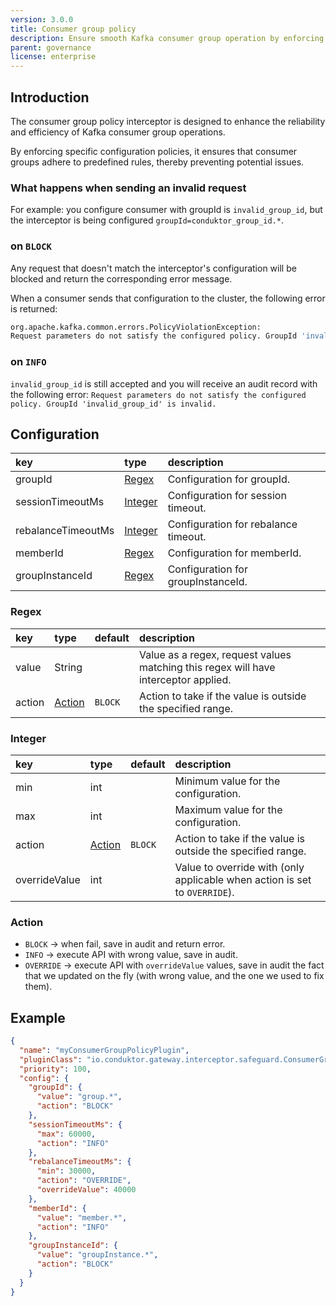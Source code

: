 ```yaml
---
version: 3.0.0
title: Consumer group policy
description: Ensure smooth Kafka consumer group operation by enforcing configuration policies.
parent: governance
license: enterprise
---
```


## Introduction

The consumer group policy interceptor is designed to enhance the reliability and efficiency of Kafka consumer group operations.

By enforcing specific configuration policies, it ensures that consumer groups adhere to predefined rules, thereby preventing potential issues.

### What happens when sending an invalid request

For example: you configure consumer with groupId is `invalid_group_id`, but the interceptor is being configured `groupId=conduktor_group_id.*`.

### on `BLOCK`

Any request that doesn't match the interceptor's configuration will be blocked and return the corresponding error message.

When a consumer sends that configuration to the cluster, the following error is returned:

```sh 
org.apache.kafka.common.errors.PolicyViolationException: 
Request parameters do not satisfy the configured policy. GroupId 'invalid_group_id' is invalid.`
```

### on `INFO`

`invalid_group_id` is still accepted and you will receive an audit record with the following error: `Request parameters do not satisfy the configured policy. GroupId 'invalid_group_id' is invalid.`

## Configuration

| key                | type                | description                          |
|:-------------------|:--------------------|:-------------------------------------|
| groupId            | [Regex](#regex)     | Configuration for groupId.           |
| sessionTimeoutMs   | [Integer](#integer) | Configuration for session timeout.   |
| rebalanceTimeoutMs | [Integer](#integer) | Configuration for rebalance timeout. |
| memberId           | [Regex](#regex)     | Configuration for memberId.          |
| groupInstanceId    | [Regex](#regex)     | Configuration for groupInstanceId.   |

### Regex

| key    | type              | default  | description                                                                         |
|:-------|:------------------|:---------|:------------------------------------------------------------------------------------|
| value  | String            |          | Value as a regex, request values matching this regex will have interceptor applied. |
| action | [Action](#action) | `BLOCK`  | Action to take if the value is outside the specified range.                         |

### Integer

| key           | type              | default | description                                                                |
|:--------------|:------------------|:--------|:---------------------------------------------------------------------------|
| min           | int               |         | Minimum value for the configuration.                                       |
| max           | int               |         | Maximum value for the configuration.                                       |
| action        | [Action](#action) | `BLOCK` | Action to take if the value is outside the specified range.                |
| overrideValue | int               |         | Value to override with (only applicable when action is set to `OVERRIDE`). |


### Action

- `BLOCK` → when fail, save in audit and return error.
- `INFO` → execute API with wrong value, save in audit.
- `OVERRIDE` → execute API with `overrideValue` values, save in audit the fact that we updated on the fly (with wrong value, and the one we used to fix them).

## Example

```json
{
  "name": "myConsumerGroupPolicyPlugin",
  "pluginClass": "io.conduktor.gateway.interceptor.safeguard.ConsumerGroupPolicyPlugin",
  "priority": 100,
  "config": {
    "groupId": {
      "value": "group.*",
      "action": "BLOCK"
    },
    "sessionTimeoutMs": {
      "max": 60000,
      "action": "INFO"
    },
    "rebalanceTimeoutMs": {
      "min": 30000,
      "action": "OVERRIDE",
      "overrideValue": 40000
    },
    "memberId": {
      "value": "member.*",
      "action": "INFO"
    },
    "groupInstanceId": {
      "value": "groupInstance.*",
      "action": "BLOCK"
    }
  }
}

```